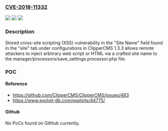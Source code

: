 ### [CVE-2018-11332](https://cve.mitre.org/cgi-bin/cvename.cgi?name=CVE-2018-11332)
![](https://img.shields.io/static/v1?label=Product&message=n%2Fa&color=blue)
![](https://img.shields.io/static/v1?label=Version&message=n%2Fa&color=blue)
![](https://img.shields.io/static/v1?label=Vulnerability&message=n%2Fa&color=brighgreen)

### Description

Stored cross-site scripting (XSS) vulnerability in the "Site Name" field found in the "site" tab under configurations in ClipperCMS 1.3.3 allows remote attackers to inject arbitrary web script or HTML via a crafted site name to the manager/processors/save_settings.processor.php file.

### POC

#### Reference
- https://github.com/ClipperCMS/ClipperCMS/issues/483
- https://www.exploit-db.com/exploits/44775/

#### Github
No PoCs found on GitHub currently.

